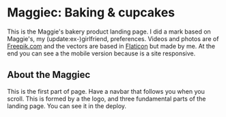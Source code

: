 # Maggiec: Baking & cupcakes
This is the Maggie's bakery product landing page. I did a mark based on Maggie's, my (update:ex-)girlfriend, preferences. Videos and photos are of [Freepik.com](https://freepik.es) and the vectors are based in [Flaticon](https://flaticon.com) but made by me. At the end you can see a the mobile version because is a site responsive.

## About the Maggiec
This is the first part of page. Have a navbar that follows you when you scroll. This is formed by a the logo, and three fundamental parts of the landing page. You can see it in the deploy.
